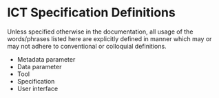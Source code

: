 # ICT Specification Definitions

Unless specified otherwise in the documentation, all usage of the words/phrases listed here are explicitly defined in manner which may or may not adhere to conventional or colloquial definitions.

* Metadata parameter
* Data parameter
* Tool
* Specification
* User interface